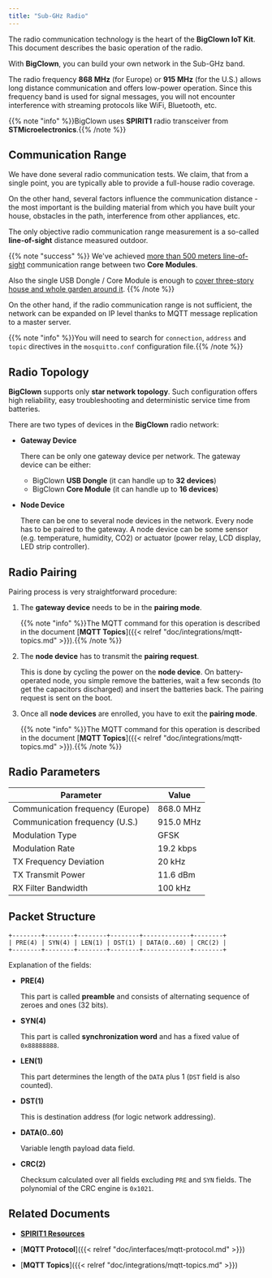 ```yaml
---
title: "Sub-GHz Radio"
---
```


The radio communication technology is the heart of the **BigClown IoT Kit**. This document describes the basic operation of the radio.

With **BigClown**, you can build your own network in the Sub-GHz band.

The radio frequency **868 MHz** (for Europe) or **915 MHz** (for the U.S.) allows long distance communication and offers low-power operation. Since this frequency band is used for signal messages, you will not encounter interference with streaming protocols like WiFi, Bluetooth, etc.

{{% note "info" %}}BigClown uses **SPIRIT1** radio transceiver from **STMicroelectronics**.{{% /note %}}

## Communication Range

We have done several radio communication tests. We claim, that from a single point, you are typically able to provide a full-house radio coverage.

On the other hand, several factors influence the communication distance - the most important is the building material from which you have built your house, obstacles in the path, interference from other appliances, etc.

The only objective radio communication range measurement is a so-called **line-of-sight** distance measured outdoor.

{{% note "success" %}}
We've achieved [more than 500 meters line-of-sight](https://youtu.be/6zdQQdwV3GQ) communication range between two **Core Modules**.

Also the single USB Dongle / Core Module is enough to [cover three-story house and whole garden around it](https://youtu.be/JplQxCYSClA).
{{% /note %}}

On the other hand, if the radio communication range is not sufficient, the network can be expanded on IP level thanks to MQTT message replication to a master server.

{{% note "info" %}}You will need to search for `connection`, `address` and `topic` directives in the `mosquitto.conf` configuration file.{{% /note %}}

## Radio Topology

**BigClown** supports only **star network topology**. Such configuration offers high reliability, easy troubleshooting and deterministic service time from batteries.

There are two types of devices in the **BigClown** radio network:

* **Gateway Device**

    There can be only one gateway device per network. The gateway device can be either:

    * BigClown **USB Dongle** (it can handle up to **32 devices**)
    * BigClown **Core Module** (it can handle up to **16 devices**)

* **Node Device**

    There can be one to several node devices in the network. Every node has to be paired to the gateway. A node device can be some sensor (e.g. temperature, humidity, CO2) or actuator (power relay, LCD display, LED strip controller).

## Radio Pairing

Pairing process is very straightforward procedure:

1. The **gateway device** needs to be in the **pairing mode**.

    {{% note "info" %}}The MQTT command for this operation is described in the document [**MQTT Topics**]({{< relref "doc/integrations/mqtt-topics.md" >}}).{{% /note %}}

2. The **node device** has to transmit the **pairing request**.

    This is done by cycling the power on the **node device**. On battery-operated node, you simple remove the batteries, wait a few seconds (to get the capacitors discharged) and insert the batteries back. The pairing request is sent on the boot.

3. Once all **node devices** are enrolled, you have to exit the **pairing mode**.

    {{% note "info" %}}The MQTT command for this operation is described in the document [**MQTT Topics**]({{< relref "doc/integrations/mqtt-topics.md" >}}).{{% /note %}}

## Radio Parameters

| Parameter                        | Value                      |
|----------------------------------|----------------------------|
| Communication frequency (Europe) | 868.0 MHz                  |
| Communication frequency (U.S.)   | 915.0 MHz                  |
| Modulation Type                  | GFSK                       |
| Modulation Rate                  | 19.2 kbps                  |
| TX Frequency Deviation           | 20 kHz                     |
| TX Transmit Power                | 11.6 dBm                   |
| RX Filter Bandwidth              | 100 kHz                    |

## Packet Structure

```
+--------+--------+--------+--------+-------------+--------+
| PRE(4) | SYN(4) | LEN(1) | DST(1) | DATA(0..60) | CRC(2) |
+--------+--------+--------+--------+-------------+--------+
```

Explanation of the fields:

* **PRE(4)**

    This part is called **preamble** and consists of alternating sequence of zeroes and ones (32 bits).

* **SYN(4)**

    This part is called **synchronization word** and has a fixed value of `0x88888888`.

* **LEN(1)**

    This part determines the length of the `DATA` plus 1 (`DST` field is also counted).

* **DST(1)**

    This is destination address (for logic network addressing).

* **DATA(0..60)**

    Variable length payload data field.

* **CRC(2)**

    Checksum calculated over all fields excluding `PRE` and `SYN` fields. The polynomial of the CRC engine is `0x1021`.

## Related Documents

* [**SPIRIT1 Resources**](http://www.st.com/en/wireless-connectivity/spirit1.html)

* [**MQTT Protocol**]({{< relref "doc/interfaces/mqtt-protocol.md" >}})

* [**MQTT Topics**]({{< relref "doc/integrations/mqtt-topics.md" >}})
